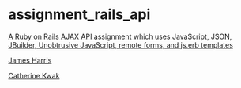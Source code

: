 assignment_rails_api
=====================

[A Ruby on Rails AJAX API assignment which uses JavaScript, JSON, JBuilder, Unobtrusive JavaScript, remote forms, and js.erb templates](http://www.vikingcodeschool.com)

[James Harris](https://github.com/DawnPaladin)

[Catherine Kwak](https://github.com/khopsickle)
